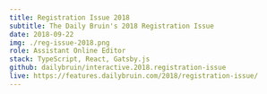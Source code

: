 ```yaml
---
title: Registration Issue 2018
subtitle: The Daily Bruin's 2018 Registration Issue
date: 2018-09-22
img: ./reg-issue-2018.png
role: Assistant Online Editor
stack: TypeScript, React, Gatsby.js
github: dailybruin/interactive.2018.registration-issue
live: https://features.dailybruin.com/2018/registration-issue/
---
```

